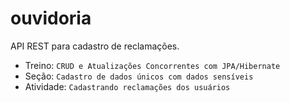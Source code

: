 # ouvidoria
API REST para cadastro de reclamações.

* Treino: `CRUD e Atualizações Concorrentes com JPA/Hibernate`
* Seção: `Cadastro de dados únicos com dados sensíveis`
* Atividade: `Cadastrando reclamações dos usuários`
